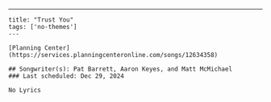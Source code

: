 ---
    title: "Trust You"
    tags: ['no-themes']
    ---

    [Planning Center](https://services.planningcenteronline.com/songs/12634358)

    ## Songwriter(s): Pat Barrett, Aaron Keyes, and Matt McMichael
    ### Last scheduled: Dec 29, 2024          

    No Lyrics
    